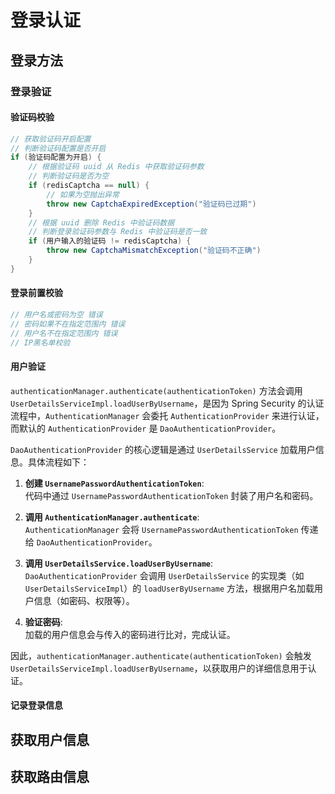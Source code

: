 # 登录认证

## 登录方法

### 登录验证

#### 验证码校验

```java
// 获取验证码开启配置
// 判断验证码配置是否开启
if (验证码配置为开启) {
    // 根据验证码 uuid 从 Redis 中获取验证码参数
    // 判断验证码是否为空
    if (redisCaptcha == null) {
        // 如果为空抛出异常
        throw new CaptchaExpiredException("验证码已过期")
    }
    // 根据 uuid 删除 Redis 中验证码数据
    // 判断登录验证码参数与 Redis 中验证码是否一致
    if (用户输入的验证码 != redisCaptcha) {
        throw new CaptchaMismatchException("验证码不正确")
    }
}
```

#### 登录前置校验

```java
// 用户名或密码为空 错误
// 密码如果不在指定范围内 错误
// 用户名不在指定范围内 错误
// IP黑名单校验
```

#### 用户验证

`authenticationManager.authenticate(authenticationToken)` 方法会调用 `UserDetailsServiceImpl.loadUserByUsername`，是因为 Spring Security 的认证流程中，`AuthenticationManager` 会委托 `AuthenticationProvider` 来进行认证，而默认的 `AuthenticationProvider` 是 `DaoAuthenticationProvider`。

`DaoAuthenticationProvider` 的核心逻辑是通过 `UserDetailsService` 加载用户信息。具体流程如下：

1. **创建 `UsernamePasswordAuthenticationToken`**:  
   代码中通过 `UsernamePasswordAuthenticationToken` 封装了用户名和密码。

2. **调用 `AuthenticationManager.authenticate`**:  
   `AuthenticationManager` 会将 `UsernamePasswordAuthenticationToken` 传递给 `DaoAuthenticationProvider`。

3. **调用 `UserDetailsService.loadUserByUsername`**:  
   `DaoAuthenticationProvider` 会调用 `UserDetailsService` 的实现类（如 `UserDetailsServiceImpl`）的 `loadUserByUsername` 方法，根据用户名加载用户信息（如密码、权限等）。

4. **验证密码**:  
   加载的用户信息会与传入的密码进行比对，完成认证。

因此，`authenticationManager.authenticate(authenticationToken)` 会触发 `UserDetailsServiceImpl.loadUserByUsername`，以获取用户的详细信息用于认证。

#### 记录登录信息

## 获取用户信息



## 获取路由信息